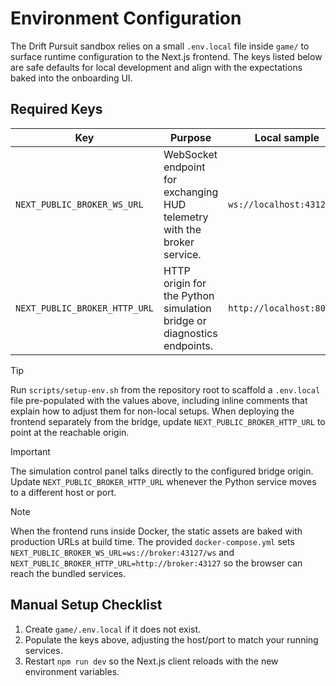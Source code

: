 # Environment Configuration

The Drift Pursuit sandbox relies on a small `.env.local` file inside `game/` to surface runtime configuration to the Next.js frontend. The keys listed below are safe defaults for local development and align with the expectations baked into the onboarding UI.

## Required Keys

| Key | Purpose | Local sample |
| --- | --- | --- |
| `NEXT_PUBLIC_BROKER_WS_URL` | WebSocket endpoint for exchanging HUD telemetry with the broker service. | `ws://localhost:43127/ws` |
| `NEXT_PUBLIC_BROKER_HTTP_URL` | HTTP origin for the Python simulation bridge or diagnostics endpoints. | `http://localhost:8000` |

> [!TIP]
> Run `scripts/setup-env.sh` from the repository root to scaffold a `.env.local` file pre-populated with the values above, including inline comments that explain how to adjust them for non-local setups. When deploying the frontend separately from the bridge, update `NEXT_PUBLIC_BROKER_HTTP_URL` to point at the reachable origin.

> [!IMPORTANT]
> The simulation control panel talks directly to the configured bridge origin. Update `NEXT_PUBLIC_BROKER_HTTP_URL` whenever the Python service moves to a different host or port.

> [!NOTE]
> When the frontend runs inside Docker, the static assets are baked with production URLs at build time. The provided `docker-compose.yml` sets `NEXT_PUBLIC_BROKER_WS_URL=ws://broker:43127/ws` and `NEXT_PUBLIC_BROKER_HTTP_URL=http://broker:43127` so the browser can reach the bundled services.

## Manual Setup Checklist

1. Create `game/.env.local` if it does not exist.
2. Populate the keys above, adjusting the host/port to match your running services.
3. Restart `npm run dev` so the Next.js client reloads with the new environment variables.
